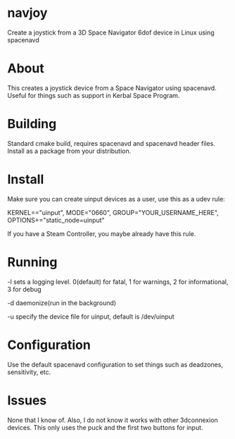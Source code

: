 # navjoy
Create a joystick from a 3D Space Navigator 6dof device in Linux using spacenavd

# About
This creates a joystick device from a Space Navigator using spacenavd. Useful for things
such as support in Kerbal Space Program.

# Building
Standard cmake build, requires spacenavd and spacenavd header files. Install as a package
from your distribution.

# Install
Make sure you can create uinput devices as a user, use this as a udev rule:

KERNEL=="uinput", MODE="0660", GROUP="YOUR_USERNAME_HERE", OPTIONS+="static_node=uinput"

If you have a Steam Controller, you maybe already have this rule.

# Running
-l <n> sets a logging level. 0(default) for fatal, 1 for warnings, 2 for informational, 3 for debug

-d daemonize(run in the background)

-u specify the device file for uinput, default is /dev/uinput

# Configuration
Use the default spacenavd configuration to set things such as deadzones, sensitivity, etc.

# Issues
None that I know of. Also, I do not know it works with other 3dconnexion devices. This only uses the puck and the first two buttons for input.
